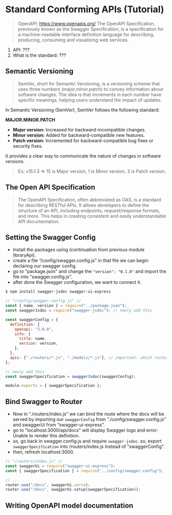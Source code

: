 # Standard Conforming APIs (Tutorial)

> OpenAPI: https://www.openapis.org/
> The OpenAPI Specification, previously known as the Swagger Specification, is a specification for a machine-readable interface definition language for describing, producing, consuming and visualizing web services.

1. API: ???
2. What is the standard: ???

## Semantic Versioning

> SemVer, short for Semantic Versioning, is a versioning scheme that uses three numbers (major.minor.patch) to convey information about software changes. The idea is that increments in each number have specific meanings, helping users understand the impact of updates.

In Semantic Versioning (SemVer), SemVer follows the following standard:

**MAJOR.MINOR.PATCH**

- **Major version:** Increased for backward-incompatible changes.
- **Minor version:** Added for backward-compatible new features.
- **Patch version:** Incremented for backward-compatible bug fixes or security fixes.

It provides a clear way to communicate the nature of changes in software versions.

> Ex; v15.1.3 => 15 is Major version, 1 is Minor version, 3 is Patch version.

## The Open API Specification

> The OpenAPI Specification, often abbreviated as OAS, is a standard for describing RESTful APIs. It allows developers to define the structure of an API, including endpoints, request/response formats, and more. This helps in creating consistent and easily understandable API documentation.

## Setting the Swagger Config

- Install the packages using (continuation from previous module libraryApi).
- create a file “/config/swagger.config.js” in that file we can begin declaring our swagger config.
- go to "package.json" and change the `"version": "0.1.0"` and import the file into "swagger.config.js".
- after done the Swagger configuration, we want to connect it.

```bash
$ npm install swagger-jsdoc swagger-ui-express
```

```javascript
// "/config/swagger.config.js" //
const { name, version } = require("../package.json");
const swaggerJsdoc = require("swagger-jsdoc"); // newly add this

const swaggerConfig = {
  definition: {
    openapi: "3.0.0",
    info: {
      title: name,
      version: version,
    },
  },
  apis: ["./routers/*.js", "./models/*.js"], // important: which routes should it actually look for. so, all ".js" file will be scanned by Swagger config.
};

// newly add this
const swaggerSpecification = swaggerJsdoc(swaggerConfig);

module.exports = { swaggerSpecification };
```

## Bind Swagger to Router

- Now in “./routers/index.js” we can bind the route where the docs will be served by importing our `swaggerConfig` from “./config/swagger.config.js” and swaggerUi from “swagger-ui-express”.
- go to "localhost:3000/api/docs" will display Swagger logo and error: Unable to render this definition.
- so, go back in swagger.config.js and require `swagger-jsdoc`. so, export `swaggerSpecification` into /routers/index.js instead of "swaggerConfig".
- then, refresh localhost:3000.

```javascript
// "/routers/index.js" //
const swaggerUi = require("swagger-ui-express");
const { swaggerSpecification } = require("../config/swagger.config");

// ...
router.use("/docs", swaggerUi.serve);
router.use("/docs", swaggerUi.setup(swaggerSpecification));
```

## Writing OpenAPI model documentation